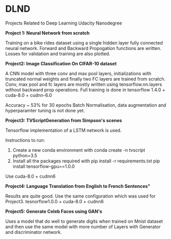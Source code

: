 # DLND
Projects Related to Deep Learning Udacity Nanodegree

**Project 1: Neural Network from scratch**

Training on a bike rides dataset using a single hidden layer fully connected neural network.
Forward and Backward Propogation functions are written.
Losses for validation and training are also plotted.

**Project2: Image Classification On CIFAR-10 dataset**

A CNN model with three conv and max pool layers, initializations with truncated normal weights and finally two FC layers are trained from scratch. Conv, max pool and fc layers are mostly written using tensorflow.nn.layers without backward prop operations. Full training is done in tensorflow 1.4.0 + cuda-8.0 + cudnn-6.0

Accuracy ~ 53% for 30 epochs 
Batch Normalisation, data augmentation and hyperparamter tuning is not done yet.

**Project3: TVScriptGeneration from Simpson's scenes**

Tensorflow implementation of a LSTM network is used. 

Instructions to run: 
1. Create a new conda environment with 
    conda create -n tvscript python=3.5
2. Install all the packages required with 
    pip install -r requirements.txt
    pip install tensorflow-gpu==1.0.0

Use cuda-8.0 + cudnn6

**Project4: Language Translation from English to French Sentences"**

Results are quite good. Use the same configuration which was used for Project3. tesnorflow1.0.0 + cuda-8.0 + cudnn6

**Project5: Generate Celeb Faces using GAN's**

Uses a model that do well to generate digits when trained on Mnist dataset and then use the same model with more number of Layers with Generator and discriminator network.





